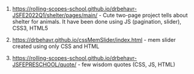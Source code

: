 1. https://rolling-scopes-school.github.io/drbehavr-JSFE2022Q1/shelter/pages/main/  -
Cute two-page project tells about shelter for animals. It have been done using JS (pagination, slider), CSS3, HTML5

2. https://drbehavr.github.io/cssMemSlider/index.html  - mem slider created using only CSS and HTML

3. https://rolling-scopes-school.github.io/drbehavr-JSFEPRESCHOOL/quote/  - few wisdom quotes (CSS, JS, HTML)
